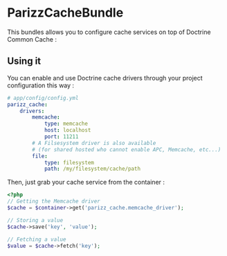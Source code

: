 ParizzCacheBundle
===================

This bundles allows you to configure cache services on top of Doctrine Common Cache :

## Using it

You can enable and use Doctrine cache drivers through your project configuration this way :

```yml
# app/config/config.yml
parizz_cache:
    drivers:
        memcache:
            type: memcache
            host: localhost
            port: 11211
        # A Filsesystem driver is also available
        # (for shared hosted who cannot enable APC, Memcache, etc...)
        file:
            type: filesystem
            path: /my/filesystem/cache/path
```

Then, just grab your cache service from the container :

```php
<?php
// Getting the Memcache driver
$cache = $container->get('parizz_cache.memcache_driver');

// Storing a value
$cache->save('key', 'value');

// Fetching a value
$value = $cache->fetch('key');
```
